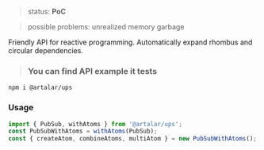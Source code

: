 > status: **PoC**

> possible problems: unrealized memory garbage

Friendly API for reactive programming. Automatically expand rhombus and circular dependencies.

> ### You can find API example it tests

```
npm i @artalar/ups
```

### Usage

```javascript
import { PubSub, withAtoms } from '@artalar/ups';
const PubSubWithAtoms = withAtoms(PubSub);
const { createAtom, combineAtoms, multiAtom } = new PubSubWithAtoms();
```
